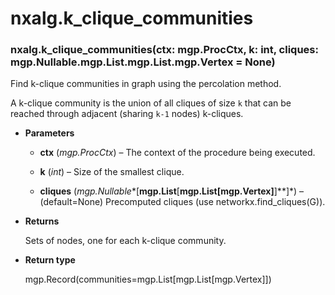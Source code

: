 # nxalg.k_clique_communities


### nxalg.k_clique_communities(ctx: mgp.ProcCtx, k: int, cliques: mgp.Nullable.mgp.List.mgp.List.mgp.Vertex = None)
Find k-clique communities in graph using the percolation method.

A k-clique community is the union of all cliques of size `k` that
can be reached through adjacent (sharing `k-1` nodes) k-cliques.


* **Parameters**

    
    * **ctx** (*mgp.ProcCtx*) – The context of the procedure being executed.


    * **k** (*int*) – Size of the smallest clique.


    * **cliques** (*mgp.Nullable**[**mgp.List**[**mgp.List[mgp.Vertex]**]**]*) – (default=None)
    Precomputed cliques (use networkx.find_cliques(G)).



* **Returns**

    Sets of nodes, one for each k-clique community.



* **Return type**

    mgp.Record(communities=mgp.List[mgp.List[mgp.Vertex]])
